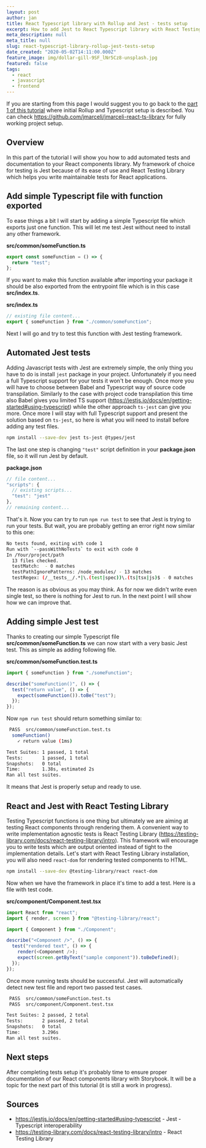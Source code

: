 ```yaml
---
layout: post
author: jan
title: React Typescript library with Rollup and Jest - tests setup
excerpt: How to add Jest to React Typescript library with React Testing Library framework
meta_description: null
meta_title: null
slug: react-typescript-library-rollup-jest-tests-setup
date_created: "2020-05-02T14:11:00.000Z"
feature_image: img/dollar-gill-9SF_lNr5Cz8-unsplash.jpg
featured: false
tags:
  - react
  - javascript
  - frontend
---
```


If you are starting from this page I would suggest you to go back to the [part 1 of this tutorial](https://www.grzegorowski.com/react-typescript-library-rollup-jest-initialization) where initial Rollup and Typescript setup is described.
You can check https://github.com/jmarceli/jmarceli-react-ts-library for fully working project setup.

## Overview

In this part of the tutorial I will show you how to add automated tests and documentation to your React components library.
My framework of choice for testing is Jest because of its ease of use and React Testing Library which helps you write maintainable tests for React applications.

## Add simple Typescript file with function exported

To ease things a bit I will start by adding a simple Typescript file which exports just one function.
This will let me test Jest without need to install any other framework.

**src/common/someFunction.ts**

```js
export const someFunction = () => {
  return "test";
};
```

If you want to make this function available after importing your package it should be also exported from the entrypoint file which is in this case **src/index.ts**.

**src/index.ts**

```js
// existing file content...
export { someFunction } from "./common/someFunction";
```

Next I will go and try to test this function with Jest testing framework.

## Automated Jest tests

Adding Javascript tests with Jest are extremely simple, the only thing you have to do is install `jest` package in your project.
Unfortunately if you need a full Typescript support for your tests it won't be enough.
Once more you will have to choose between Babel and Typescript way of source code transpilation.
Similarly to the case with project code transpilation this time also Babel gives you limited TS support (https://jestjs.io/docs/en/getting-started#using-typescript) while the other approach `ts-jest` can give you more.
Once more I will stay with full Typescript support and present the solution based on `ts-jest`, so here is what you will need to install before adding any test files.

```bash
npm install --save-dev jest ts-jest @types/jest
```

The last one step is changing `"test"` script definition in your **package.json** file, so it will run Jest by default.

**package.json**

```js
// file content...
"scripts": {
  // existing scripts...
  "test": "jest"
},
// remaining content...
```

That's it. Now you can try to run `npm run test` to see that Jest is trying to run your tests.
But wait, you are probably getting an error right now similar to this one:

```bash
No tests found, exiting with code 1
Run with `--passWithNoTests` to exit with code 0
In /Your/project/path
  13 files checked.
  testMatch:  - 0 matches
  testPathIgnorePatterns: /node_modules/ - 13 matches
  testRegex: (/__tests__/.*|\.(test|spec))\.(ts|tsx|js)$ - 0 matches
```

The reason is as obvious as you may think.
As for now we didn't write even single test, so there is nothing for Jest to run.
In the next point I will show how we can improve that.

## Adding simple Jest test

Thanks to creating our simple Typescript file **src/common/someFunction.ts** we can now start with a very basic Jest test.
This as simple as adding following file.

**src/common/someFunction.test.ts**

```js
import { someFunction } from "./someFunction";

describe("someFunction()", () => {
  test("return value", () => {
    expect(someFunction()).toBe("test");
  });
});
```

Now `npm run test` should return something similar to:

```bash
 PASS  src/common/someFunction.test.ts
  someFunction()
    ✓ return value (1ms)

Test Suites: 1 passed, 1 total
Tests:       1 passed, 1 total
Snapshots:   0 total
Time:        1.38s, estimated 2s
Ran all test suites.
```

It means that Jest is properly setup and ready to use.

## React and Jest with React Testing Library

Testing Typescript functions is one thing but ultimately we are aiming at testing React components through rendering them.
A convenient way to write implementation agnostic tests is React Testing Library (https://testing-library.com/docs/react-testing-library/intro).
This framework will encourage you to write tests which are output oriented instead of tight to the implementation details.
Let's start with React Testing Library installation, you will also need `react-dom` for rendering tested components to HTML.

```bash
npm install --save-dev @testing-library/react react-dom
```

Now when we have the framework in place it's time to add a test.
Here is a file with test code.

**src/component/Component.test.tsx**

```js
import React from "react";
import { render, screen } from "@testing-library/react";

import { Component } from "./Component";

describe("<Component />", () => {
  test("rendered text", () => {
    render(<Component />);
    expect(screen.getByText("sample component")).toBeDefined();
  });
});
```

Once more running tests should be successful.
Jest will automatically detect new test file and report two passed test cases.

```bash
 PASS  src/common/someFunction.test.ts
 PASS  src/component/Component.test.tsx

Test Suites: 2 passed, 2 total
Tests:       2 passed, 2 total
Snapshots:   0 total
Time:        3.296s
Ran all test suites.
```

## Next steps

After completing tests setup it's probably time to ensure proper documentation of our React components library with Storybook.
It will be a topic for the next part of this tutorial (it is still a work in progress).

## Sources

- https://jestjs.io/docs/en/getting-started#using-typescript - Jest - Typescript interoperability
- https://testing-library.com/docs/react-testing-library/intro - React Testing Library
